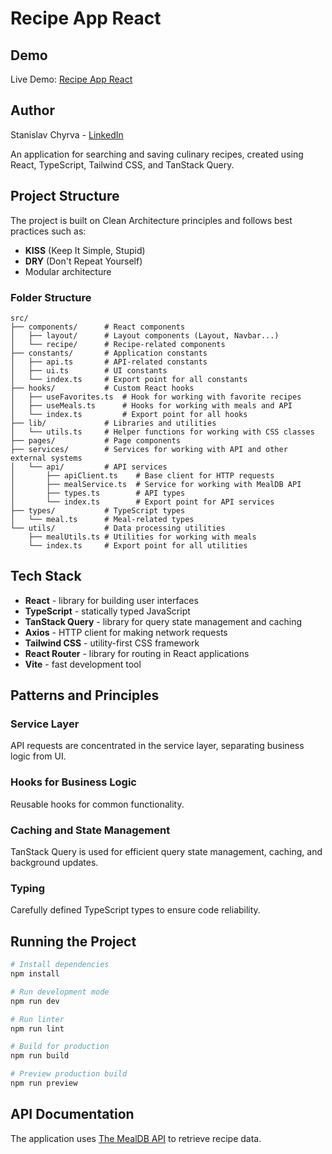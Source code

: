 # Recipe App React

## Demo

Live Demo: [Recipe App React](https://recipe-app-react-one.vercel.app/)

## Author

Stanislav Chyrva - [LinkedIn](https://www.linkedin.com/in/stanislav-chyrva-3a3b24347/)

An application for searching and saving culinary recipes, created using React, TypeScript, Tailwind CSS, and TanStack Query.

## Project Structure

The project is built on Clean Architecture principles and follows best practices such as:

- **KISS** (Keep It Simple, Stupid)
- **DRY** (Don't Repeat Yourself)
- Modular architecture

### Folder Structure

```
src/
├── components/      # React components
│   ├── layout/      # Layout components (Layout, Navbar...)
│   └── recipe/      # Recipe-related components
├── constants/       # Application constants
│   ├── api.ts       # API-related constants
│   ├── ui.ts        # UI constants
│   └── index.ts     # Export point for all constants
├── hooks/           # Custom React hooks
│   ├── useFavorites.ts  # Hook for working with favorite recipes
│   ├── useMeals.ts      # Hooks for working with meals and API
│   └── index.ts         # Export point for all hooks
├── lib/             # Libraries and utilities
│   └── utils.ts     # Helper functions for working with CSS classes
├── pages/           # Page components
├── services/        # Services for working with API and other external systems
│   └── api/         # API services
│       ├── apiClient.ts    # Base client for HTTP requests
│       ├── mealService.ts  # Service for working with MealDB API
│       ├── types.ts        # API types
│       └── index.ts        # Export point for API services
├── types/           # TypeScript types
│   └── meal.ts      # Meal-related types
└── utils/           # Data processing utilities
    ├── mealUtils.ts # Utilities for working with meals
    └── index.ts     # Export point for all utilities
```

## Tech Stack

- **React** - library for building user interfaces
- **TypeScript** - statically typed JavaScript
- **TanStack Query** - library for query state management and caching
- **Axios** - HTTP client for making network requests
- **Tailwind CSS** - utility-first CSS framework
- **React Router** - library for routing in React applications
- **Vite** - fast development tool

## Patterns and Principles

### Service Layer

API requests are concentrated in the service layer, separating business logic from UI.

### Hooks for Business Logic

Reusable hooks for common functionality.

### Caching and State Management

TanStack Query is used for efficient query state management, caching, and background updates.

### Typing

Carefully defined TypeScript types to ensure code reliability.

## Running the Project

```bash
# Install dependencies
npm install

# Run development mode
npm run dev

# Run linter
npm run lint

# Build for production
npm run build

# Preview production build
npm run preview
```

## API Documentation

The application uses [The MealDB API](https://www.themealdb.com/api.php) to retrieve recipe data.
